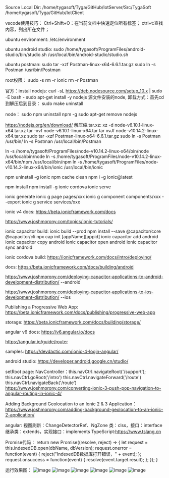 ﻿Source Local Dir:
/home/tygasoft/Tyga/GitHub/IotServer/Src/TygaSoft
/home/tygasoft/Tyga/GitHub/IotClient

vscode使用技巧：
Ctrl+Shift+O：在当前文档中快速定位所有标签；
ctrl+t:查找内容，列出所在文件；

ubuntu environment:
/etc/environment

ubuntu android studio:
sudo /home/tygasoft/ProgramFiles/android-studio/bin/studio.sh /usr/local/bin/android-studio/studio.sh

ubuntu postman:
sudo tar -xzf Postman-linux-x64-6.6.1.tar.gz
sudo ln -s Postman /usr/bin/Postman

root权限：
sudo -s
rm -r ionic
rm -r Postman

官方：install nodejs:
curl -sL https://deb.nodesource.com/setup_10.x | sudo -E bash -
sudo apt-get install -y nodejs
源文件安装的node, 卸载方式：首先cd到解压后到目录：
sudo make uninstall

node：
sudo npm uninstall npm -g
sudo apt-get remove nodejs

https://nodejs.org/en/download/
解压缩.tar.xz:
xz -d node-v6.10.1-linux-x64.tar.xz
tar -xvf node-v6.10.1-linux-x64.tar
tar xvJf node-v10.14.2-linux-x64.tar.xz
sudo tar -xzf Postman-linux-x64-6.6.1.tar.gz
sudo ln -s Postman   /usr/bin/
ln -s Postman /usr/local/bin/Postman

ln -s /home/tygasoft/ProgramFiles/node-v10.14.2-linux-x64/bin/node /usr/local/bin/node
ln -s /home/tygasoft/ProgramFiles/node-v10.14.2-linux-x64/bin/npm /usr/local/bin/npm
ln -s /home/tygasoft/ProgramFiles/node-v10.14.2-linux-x64/bin/ionic /usr/local/bin/ionic

npm uninstall -g ionic
npm cache clean
npm i -g ionic@latest

npm install
npm install -g ionic cordova
ionic serve

ionic generate
ionic g page pages/xxx
ionic g component components/xxx --export
ionic g service services/xxx

ionic v4 docs:
https://beta.ionicframework.com/docs

https://www.joshmorony.com/topics/ionic-tutorials/

ionic capacitor build:
ionic build --prod
npm install --save @capacitor/core @capacitor/cli
npx cap init [appName][appid]
ionic capacitor add android
ionic capacitor copy android
ionic capacitor open android
ionic capacitor sync android

ionic cordova build:
https://ionicframework.com/docs/intro/deploying/

docs:
https://beta.ionicframework.com/docs/building/android

https://www.joshmorony.com/deploying-capacitor-applications-to-android-development-distribution/ --android

https://www.joshmorony.com/deploying-capacitor-applications-to-ios-development-distribution/ --ios

Publishing a Progressive Web App:
https://beta.ionicframework.com/docs/publishing/progressive-web-app

storage:
https://beta.ionicframework.com/docs/building/storage/

angular v6 docs:
https://v6.angular.io/docs

https://angular.io/guide/router

samples:
https://devdactic.com/ionic-4-login-angular/

android studio:
https://developer.android.google.cn/studio/

setRoot page:
<ion-button href="/support" routerDirection="root">
NavController：this.navCtrl.navigateRoot('/support');
this.navCtrl.goRoot('/intro')
this.navCtrl.navigateForward('/route')
this.navCtrl.navigateBack('/route')
https://www.joshmorony.com/converting-ionic-3-push-pop-navigation-to-angular-routing-in-ionic-4/

Adding Background Geolocation to an Ionic 2 & 3 Application：
https://www.joshmorony.com/adding-background-geolocation-to-an-ionic-2-application/

angular:
视图刷新：ChangeDetectorRef、NgZone
类：clss，接口：interface
继承类：extends，实现接口：implements
TypeScript:https://www.tslang.cn

Promise代码：
return new Promise((resolve, reject) => {
      let request = this.indexedDB.open(dbName, dbVersion);
      request.onerror = function(event) {
        reject("IndexedDB数据库打开错误，" + event);
      };
      request.onsuccess = function(event) {
        resolve(event.target.result);
      };
    });
}

运行效果图：
![image](https://github.com/qq283335746/My/blob/master/MyImages/IotClient/orders001.png)
![image](https://github.com/qq283335746/My/blob/master/MyImages/IotClient/orders002.png)
![image](https://github.com/qq283335746/My/blob/master/MyImages/IotClient/orders003.png)
![image](https://github.com/qq283335746/My/blob/master/MyImages/IotClient/orders004.png)
![image](https://github.com/qq283335746/My/blob/master/MyImages/IotClient/orders005.png)
![image](https://github.com/qq283335746/My/blob/master/MyImages/IotClient/orders006.png)